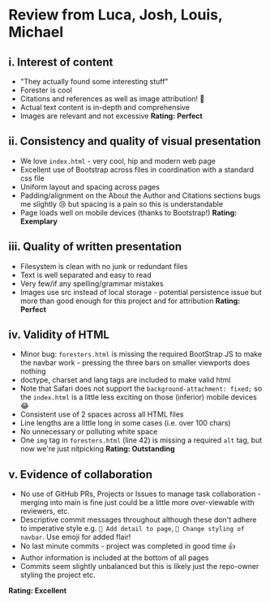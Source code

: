 # Review from Luca, Josh, Louis, Michael

## i. Interest of content
- "They actually found some interesting stuff"
- Forester is cool
- Citations and references as well as image attribution! 🎉
- Actual text content is in-depth and comprehensive
- Images are relevant and not excessive
**Rating: Perfect**

## ii. Consistency and quality of visual presentation
- We love `index.html` - very cool, hip and modern web page
- Excellent use of Bootstrap across files in coordination with a standard css file
- Uniform layout and spacing across pages
- Padding/alignment on the About the Author and Citations sections bugs me slightly 😢 but 
  spacing is a pain so this is understandable
- Page loads well on mobile devices (thanks to Bootstrap!)
**Rating: Exemplary**

## iii. Quality of written presentation
- Filesystem is clean with no junk or redundant files
- Text is well separated and easy to read
- Very few/if any spelling/grammar mistakes
- Images use src instead of local storage - potential persistence issue but more than good enough 
  for this project and for attribution
**Rating: Perfect**

## iv. Validity of HTML
- Minor bug: `foresters.html` is missing the required BootStrap JS to make the navbar work - 
  pressing the three bars on smaller viewports does nothing
- doctype, charset and lang tags are included to make valid html
- Note that Safari does not support the `background-attachment: fixed;` so the `index.html` is a little 
  less exciting on those (inferior) mobile devices 😂
- Consistent use of 2 spaces across all HTML files
- Line lengths are a little long in some cases (i.e. over 100 chars)
- No unnecessary or polluting white space
- One `img` tag in `foresters.html` (line 42) is missing a required `alt` tag, but now we're just 
  nitpicking
**Rating: Outstanding**

## v. Evidence of collaboration
- No use of GitHub PRs, Projects or Issues to manage task collaboration - merging into main is 
  fine just could be a little more over-viewable with reviewers, etc.
- Descriptive commit messages throughout although these don't adhere to imperative style
  e.g. `💬 Add detail to page`, `💄 Change styling of navbar`. Use emoji for added flair!
- No last minute commits - project was completed in good time 👍
- Author information is included at the bottom of all pages
- Commits seem slightly unbalanced but this is likely just the repo-owner styling the project etc.

**Rating: Excellent**
